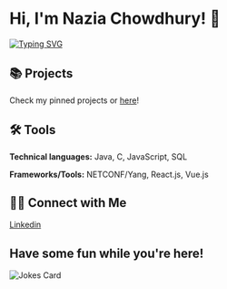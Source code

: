 # Hi, I'm Nazia Chowdhury! 🤩

[![Typing SVG](https://readme-typing-svg.demolab.com/?height=55&multiline=true&lines=Software+Engineering+Student;at+McGill+University)](https://git.io/typing-svg) 

## 📚 Projects
Check my pinned projects or [here](https://github.com/naziaC/Portfolio)!

## 🛠️ Tools

**Technical languages:**  Java, C, JavaScript, SQL

**Frameworks/Tools:** NETCONF/Yang, React.js, Vue.js


## 👋🏻 Connect with Me
[Linkedin](https://www.linkedin.com/in/naziachowdhury/)


## Have some fun while you're here!
![Jokes Card](https://readme-jokes.vercel.app/api)
<!--
**naziaC/naziaC** is a ✨ _special_ ✨ repository because its `README.md` (this file) appears on your GitHub profile.

Here are some ideas to get you started:

- 🔭 I’m currently working on ...
- 🌱 I’m currently learning ...
- 👯 I’m looking to collaborate on ...
- 🤔 I’m looking for help with ...
- 💬 Ask me about ...
- 📫 How to reach me: ...
- 😄 Pronouns: ...
- ⚡ Fun fact: ...
-->

